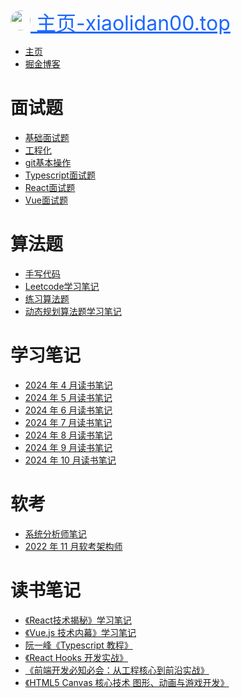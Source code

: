 <a style='text-align:center;font-size:32px;color:#1a67ff;white-space: nowrap;' href='https://www.xiaolidan00.top'>
<img style="height:32px;width:32px;border-radius:50%" src='http://www.xiaolidan00.top/bell-icon.png'/>
主页-xiaolidan00.top </a>

- [主页](index.md)
- [掘金博客](https://juejin.cn/user/224781403162798)

# 面试题

- [基础面试题](interview/index.md)
- [工程化](interview/project.md)
- [git基本操作](interview/git.md)
- [Typescript面试题](interview/ts.md)
- [React面试题](interview/react.md)
- [Vue面试题](interview/vue.md)

# 算法题

- [手写代码](code/interview-code.md)
- [Leetcode学习笔记](code/code-study.md)
- [练习算法题](code/code.md)
- [动态规划算法题学习笔记](code/dongtai.md)

# 学习笔记

- [2024 年 4 月读书笔记](study/2024-4.md)
- [2024 年 5 月读书笔记](study/2024-5.md)
- [2024 年 6 月读书笔记](study/2024-6.md)
- [2024 年 7 月读书笔记](study/2024-7.md)
- [2024 年 8 月读书笔记](study/2024-8.md)
- [2024 年 9 月读书笔记](study/2024-9.md)
- [2024 年 10 月读书笔记](study/2024-10.md)

# 软考

- [系统分析师笔记](ruankao/analysis.md)
- [2022 年 11 月软考架构师](ruankao/note.md)

# 读书笔记

- [《React技术揭秘》学习笔记](books/react-tech.md)
- [《Vue.js 技术内幕》学习笔记](books/vue3.md)
- [阮一峰《Typescript 教程》](books/ts.md)
- [《React Hooks 开发实战》](books/react-hook.md)
- [《前端开发必知必会：从工程核心到前沿实战》](books/book1.md)
- [《HTML5 Canvas 核心技术 图形、动画与游戏开发》](books/canvas.md)